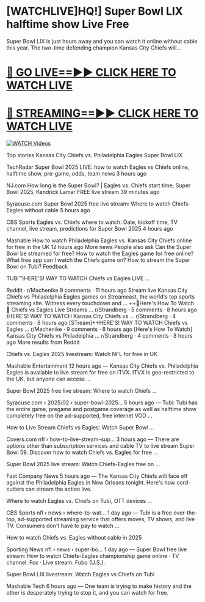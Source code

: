 # [WATCHLIVE]HQ!] Super Bowl LIX halftime show Live Free

Super Bowl LIX is just hours away and you can watch it online without cable this year.
The two-time defending champion Kansas City Chiefs will...


# [🔴 GO LIVE==►► CLICK HERE TO WATCH LIVE](https://tinyurl.com/s9d986vw)

# [🔴 STREAMING==►► CLICK HERE TO WATCH LIVE](https://tinyurl.com/s9d986vw)

[![WATCH Videos](https://i.imgur.com/dJHk4Zq.gif)](https://tinyurl.com/s9d986vw)


Top stories
Kansas City Chiefs vs. Philadelphia Eagles Super Bowl LIX

TechRadar
Super Bowl 2025 LIVE: how to watch Eagles vs Chiefs online, halftime show, pre-game, odds, team news
3 hours ago

NJ.com
How long is the Super Bowl? | Eagles vs. Chiefs start time; Super Bowl 2025, Kendrick Lamar FREE live stream
39 minutes ago

Syracuse.com
Super Bowl 2025 free live stream: Where to watch Chiefs-Eagles without cable
5 hours ago

CBS Sports
Eagles vs. Chiefs where to watch: Date, kickoff time, TV channel, live stream, predictions for Super Bowl 2025
4 hours ago

Mashable
How to watch Philadelphia Eagles vs. Kansas City Chiefs online for free in the UK
12 hours ago
More news
People also ask
Can the Super Bowl be streamed for free?
How to watch the Eagles game for free online?
What free app can I watch the Chiefs game on?
How to stream the Super Bowl on Tubi?
Feedback

TUBI™)HERE'S! WAY TO WATCH Chiefs vs Eagles LIVE ...

Reddit · r/Machenike
9 comments · 11 hours ago
Stream live Kansas City Chiefs vs Philadelphia Eagles games on Streameast, the world's top sports streaming site. Witness every touchdown and ...
++🏈Here's How To Watch 🏈 Chiefs vs Eagles Live Streams ...
r/Strandberg
·
5 comments
·
8 hours ago
)HERE'S! WAY TO WATCH Kansas City Chiefs vs ...
r/Strandberg
·
4 comments
·
8 hours ago
[STream]++HERE'S! WAY TO WATCH Chiefs vs Eagles ...
r/Machenike
·
9 comments
·
8 hours ago
[Here's How To Watch] Kansas City Chiefs vs Philadelphia ...
r/Strandberg
·
4 comments
·
8 hours ago
More results from Reddit

Chiefs vs. Eagles 2025 livestream: Watch NFL for free in UK

Mashable
 Entertainment
12 hours ago — Kansas City Chiefs vs. Philadelphia Eagles is available to live stream for free on ITVX. ITVX is geo-restricted to the UK, but anyone can access ...

Super Bowl 2025 free live stream: Where to watch Chiefs ...

Syracuse.com
 › 2025/02 › super-bowl-2025...
5 hours ago — Tubi: Tubi has the entire game, pregame and postgame coverage as well as halftime show completely free on the ad-supported, free internet VOD ...

How to Live Stream Chiefs vs Eagles: Watch Super Bowl ...

Covers.com
 nfl › how-to-live-stream-sup...
3 hours ago — There are options other than subscription services and cable TV to live stream Super Bowl 59. Discover how to watch Chiefs vs. Eagles for free ...

Super Bowl 2025 live stream: Watch Chiefs-Eagles free on ...

Fast Company
 News
5 hours ago — The Kansas City Chiefs will face off against the Philadelphia Eagles in New Orleans tonight. Here's how cord-cutters can stream the action live.

Where to watch Eagles vs. Chiefs on Tubi, OTT devices ...

CBS Sports
 nfl › news › where-to-wat...
1 day ago — Tubi is a free over-the-top, ad-supported streaming service that offers moves, TV shows, and live TV. Consumers don't have to pay to watch ...

How to watch Chiefs vs. Eagles without cable in 2025

Sporting News
 nfl › news › super-bo...
1 day ago — Super Bowl free live stream: How to watch Chiefs-Eagles championship game online · TV channel: Fox · Live stream: Fubo (U.S.).

Super Bowl LIX livestream: Watch Eagles vs Chiefs on Tubi

Mashable
 Tech
6 hours ago — One team is trying to make history and the other is desperately trying to stop it, and you can watch for free.
